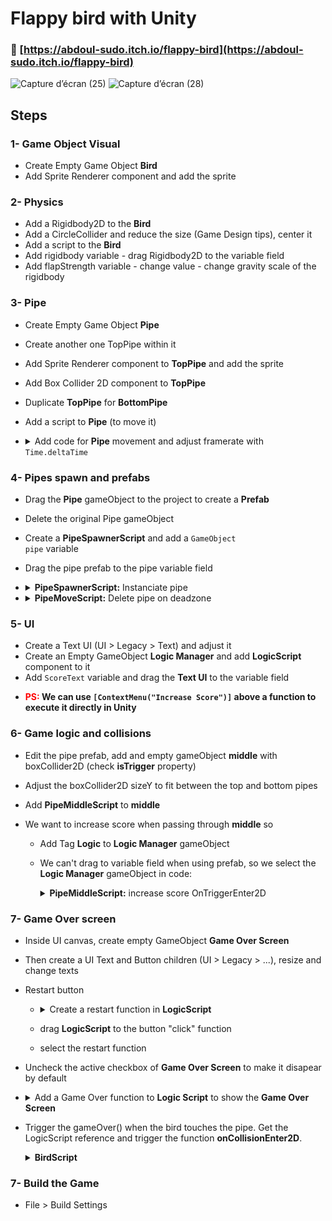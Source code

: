 # Flappy bird with Unity

### 🚀 [https://abdoul-sudo.itch.io/flappy-bird](https://abdoul-sudo.itch.io/flappy-bird)
![Capture d’écran (25)](https://github.com/Abdoul-sudo/unity_flappyBird/assets/78481157/426fdc05-0e35-4b28-9088-98deae17f27e)
![Capture d’écran (28)](https://github.com/Abdoul-sudo/unity_flappyBird/assets/78481157/62cf57b1-36f8-4c4d-b042-de61e5c9c549)

## Steps

### 1- Game Object Visual

- Create Empty Game Object <b>Bird</b>
- Add Sprite Renderer component and add the sprite

### 2- Physics

- Add a Rigidbody2D to the <b>Bird</b>
- Add a CircleCollider and reduce the size (Game Design tips), center it
- Add a script to the <b>Bird</b>
- Add rigidbody variable - drag Rigidbody2D to the variable field
- Add flapStrength variable - change value - change gravity scale of the rigidbody

### 3- Pipe

- Create Empty Game Object <b>Pipe</b>
- Create another one TopPipe within it
- Add Sprite Renderer component to <b>TopPipe</b> and add the sprite
- Add Box Collider 2D component to <b>TopPipe</b>
- Duplicate <b>TopPipe</b> for <b>BottomPipe</b>
- Add a script to <b>Pipe</b> (to move it)
- <details>
  <summary>Add code for <b>Pipe</b> movement and adjust framerate with <code>Time.deltaTime</code></summary>

  ```csharp
  transform.position = transform.position + (Vector3.left _ moveSpeed) _ Time.deltaTime;

  ```

  <b style="color: red;">PS: </b><b>Always add <code>Time.deltaTime</code> when using transform property</b>

  </details>

### 4- Pipes spawn and prefabs

- Drag the <b>Pipe</b> gameObject to the project to create a <b>Prefab</b>
- Delete the original Pipe gameObject
- Create a <b>PipeSpawnerScript</b> and add a <code>GameObject pipe</code> variable
- Drag the pipe prefab to the pipe variable field
- <details>
  <summary><b>PipeSpawnerScript:</b>  Instanciate pipe</summary>

  ```csharp
  void spawnPipe()
  {
      float lowestPoint = transform.position.y - heightOffset;
      float highestPoint = transform.position.y + heightOffset;

      Instantiate(pipe, new Vector3(transform.position.x, Random.Range(lowestPoint, highestPoint)), transform.rotation);
  }

  ```

  </details>

- <details>
  <summary><b>PipeMoveScript:</b>  Delete pipe on deadzone</summary>

  ```csharp
  public float deadZone = -45;

  if (transform.position.x < deadZone)
  {
      Destroy(gameObject);
  }

  ```

  </details>

### 5- UI

- Create a Text UI (UI > Legacy > Text) and adjust it
- Create an Empty GameObject <b>Logic Manager</b> and add <b>LogicScript</b> component to it
- Add <code>ScoreText</code> variable and drag the <b>Text UI</b> to the variable field

* <b style="color: red;">PS: </b><b>We can use <code>[ContextMenu("Increase Score")]</code> above a function to execute it directly in Unity</b>

### 6- Game logic and collisions

- Edit the pipe prefab, add and empty gameObject <b>middle</b> with boxCollider2D (check <b>isTrigger</b> property)
- Adjust the boxCollider2D sizeY to fit between the top and bottom pipes
- Add <b>PipeMiddleScript</b> to <b>middle</b>
- We want to increase score when passing through <b>middle</b> so

  - Add Tag <b>Logic</b> to <b>Logic Manager</b> gameObject
  - We can't drag to variable field when using prefab, so we select the <b>Logic Manager</b> gameObject in code:
    <details>
    <summary><b>PipeMiddleScript:</b> increase score OnTriggerEnter2D</summary>

    ```csharp
    public class PipeMiddleScript : MonoBehaviour
    {
        public LogicScript logic;

        void Start()
        {
            logic = GameObject.FindGameObjectWithTag("Logic").GetComponent<LogicScript>();
        }

        private void OnTriggerEnter2D(Collider2D other) {
            logic.addScore();
        }
    }

    ```

    </details>

### 7- Game Over screen

- Inside UI canvas, create empty GameObject <b>Game Over Screen</b>
- Then create a UI Text and Button children (UI > Legacy > ...), resize and change texts
- Restart button

  - <details>
    <summary>Create a restart function in <b>LogicScript</b></summary>

    ```csharp
    public void restartGame()
    {
        SceneManager.LoadScene(SceneManager.GetActiveScene().name);
    }

    ```

    </details>

  - drag <b>LogicScript</b> to the button "click" function
  - select the restart function

- Uncheck the active checkbox of <b>Game Over Screen</b> to make it disapear by default
- <details>
    <summary>Add a Game Over function to <b>Logic Script</b> to show the <b>Game Over Screen</b></summary>

  ```csharp
  public GameObject gameOverScreen;

  public void gameOver()
  {
      gameOverScreen.SetActive(true)
  }

  ```

    </details>

- Trigger the gameOver() when the bird touches the pipe. Get the LogicScript reference and trigger the function <b>onCollisionEnter2D</b>.
  <details>
    <summary><b>BirdScript</b></summary>

  ```csharp
  public Rigidbody2D myRigidbody;
  public float flapStrength;
  void Start()
  {
      logic = GameObject.FindGameObjectWithTag("Logic").GetComponent<LogicScript>();
  }
  void Update()
    {
        if (Input.GetKeyDown(KeyCode.Space) && birdIsAlive)
        {
            myRigidbody.velocity = Vector2.up * flapStrength;
        }
    }

  private void OnCollisionEnter2D(Collision2D collision)
  {
      logic.gameOver();
      birdIsAlive = false;
  }

  ```

  </details>

### 7- Build the Game

- File > Build Settings
